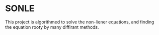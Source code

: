# SONLE
This project is algorithmed to solve the non-liener equations, and finding the equation rooty by many diffirant methods.
